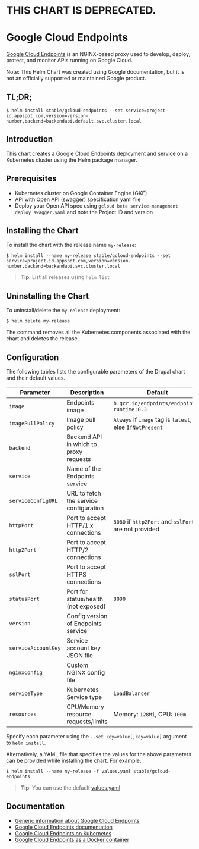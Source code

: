 # THIS CHART IS DEPRECATED.

# Google Cloud Endpoints

[Google Cloud Endpoints](https://cloud.google.com/endpoints/) is an NGINX-based proxy used to develop, deploy, protect, and monitor APIs running on Google Cloud.

Note: This Helm Chart was created using Google documentation, but it is not an officially supported or maintained Google product.

## TL;DR;

```console
$ helm install stable/gcloud-endpoints --set service=project-id.appspot.com,version=version-number,backend=backendapi.default.svc.cluster.local
```

## Introduction

This chart creates a Google Cloud Endpoints deployment and service on a Kubernetes cluster using the Helm package manager.

## Prerequisites

- Kubernetes cluster on Google Container Engine (GKE)
- API with Open API (swagger) specification yaml file
- Deploy your Open API spec using `gcloud beta service-management deploy swagger.yaml` and note the Project ID and version

## Installing the Chart

To install the chart with the release name `my-release`:

```console
$ helm install --name my-release stable/gcloud-endpoints --set service=project-id.appspot.com,version=version-number,backend=backendapi.svc.cluster.local
```

> **Tip**: List all releases using `helm list`

## Uninstalling the Chart

To uninstall/delete the `my-release` deployment:

```console
$ helm delete my-release
```

The command removes all the Kubernetes components associated with the chart and deletes the release.

## Configuration

The following tables lists the configurable parameters of the Drupal chart and their default values.

| Parameter                         | Description                            | Default                                                   |
| --------------------------------- | -------------------------------------- | --------------------------------------------------------- |
| `image`                           | Endpoints image                        | `b.gcr.io/endpoints/endpoints-runtime:0.3`                |
| `imagePullPolicy`                 | Image pull policy                      | `Always` if `image` tag is `latest`, else `IfNotPresent`  |
| `backend`                         | Backend API in which to proxy requests |                                                           |
| `service`                         | Name of the Endpoints service          |                                                           |
| `serviceConfigURL`                | URL to fetch the service configuration |                                                           |
| `httpPort`                        | Port to accept HTTP/1.x connections    | `8080` if `http2Port` and `sslPort` are not provided      |
| `http2Port`                       | Port to accept HTTP/2 connections      |                                                           |
| `sslPort`                         | Port to accept HTTPS connections       |                                                           |
| `statusPort`                      | Port for status/health (not exposed)   | `8090`                                                    |
| `version`                         | Config version of Endpoints service    |                                                           |
| `serviceAccountKey`               | Service account key JSON file          |                                                           |
| `nginxConfig`                     | Custom NGINX config file               |                                                           |
| `serviceType`                     | Kubernetes Service type                | `LoadBalancer`                                            |
| `resources`                       | CPU/Memory resource requests/limits    | Memory: `128Mi`, CPU: `100m`                              |

Specify each parameter using the `--set key=value[,key=value]` argument to `helm install`.

Alternatively, a YAML file that specifies the values for the above parameters can be provided while installing the chart. For example,

```console
$ helm install --name my-release -f values.yaml stable/gcloud-endpoints
```
> **Tip**: You can use the default [values.yaml](values.yaml)

## Documentation

- [Generic information about Google Cloud Endpoints](https://cloud.google.com/endpoints/)
- [Google Cloud Endpoints documentation](https://cloud.google.com/endpoints/docs/)
- [Google Cloud Endpoints on Kubernetes](https://cloud.google.com/endpoints/docs/kubernetes-concept)
- [Google Cloud Endpoints as a Docker container](https://cloud.google.com/endpoints/docs/quickstart-compute-engine-docker#running_the_api_and_extensible_service_proxy_in_a_docker_container)
